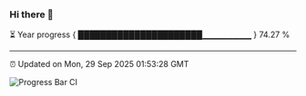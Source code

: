 ### Hi there 👋

⏳ Year progress { ██████████████████████▁▁▁▁▁▁▁▁ } 74.27 %

---

⏰ Updated on Mon, 29 Sep 2025 01:53:28 GMT

![Progress Bar CI](https://github.com/ZhaoGui/ZhaoGui/workflows/Progress%20Bar%20CI/badge.svg)
